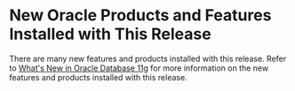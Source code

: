 # New Oracle Products and Features Installed with This Release

There are many new features and products installed with this release. Refer to [What's New in Oracle Database 11g]() for more information on the new features and products installed with this release.